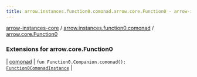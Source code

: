 ```yaml
---
title: arrow.instances.function0.comonad.arrow.core.Function0 - arrow-instances-core
---
```


[arrow-instances-core](../../index.html) / [arrow.instances.function0.comonad](../index.html) / [arrow.core.Function0](./index.html)

### Extensions for arrow.core.Function0

| [comonad](comonad.html) | `fun Function0.Companion.comonad(): `[`Function0ComonadInstance`](../../arrow.instances/-function0-comonad-instance/index.html) |

